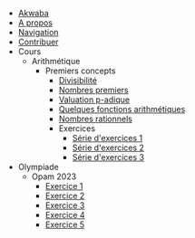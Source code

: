 - [Akwaba](index.md)
- [A propos](about.md)
- [Navigation](navigation.md)
- [Contribuer](support.md)
- Cours
     - Arithmétique
        - Premiers concepts
            - [Divisibilité](course/nt/first-concepts/divisibility.md)
            - [Nombres premiers](course/nt/first-concepts/prime-numbers.md)
            - [Valuation p-adique](course/nt/first-concepts/p-adic-valuation.md)
            - [Quelques fonctions arithmétiques](course/nt/first-concepts/some-arithm-functions.md)
            - [Nombres rationnels](course/nt/first-concepts/rationnals-numbers.md)
            - Exercices
                - [Série d'exercices 1](course/nt/first-concepts/exercises/exercises-first-sequence.md)
                - [Série d'exercices 2](course/nt/first-concepts/exercises/exercises-second-sequence.md)
                - [Série d'exercices 3](course/nt/first-concepts/exercises/exercises-third-sequence.md)
- Olympiade
    - Opam 2023
        - [Exercice 1](opam/opam-2023/exercise-1.md)
        - [Exercice 2](opam/opam-2023/exercise-2.md)
        - [Exercice 3](opam/opam-2023/exercise-3.md)
        - [Exercice 4](opam/opam-2023/exercise-4.md)
        - [Exercice 5](opam/opam-2023/exercise-5.md)
